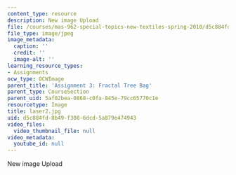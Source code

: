 ```yaml
---
content_type: resource
description: New image Upload
file: /courses/mas-962-special-topics-new-textiles-spring-2010/d5c884fd8b49f3086dcd5a879e474943_laser2.jpg
file_type: image/jpeg
image_metadata:
  caption: ''
  credit: ''
  image-alt: ''
learning_resource_types:
- Assignments
ocw_type: OCWImage
parent_title: 'Assignment 3: Fractal Tree Bag'
parent_type: CourseSection
parent_uid: 5af02bea-0868-c0fa-845e-79cc65770c1e
resourcetype: Image
title: laser2.jpg
uid: d5c884fd-8b49-f308-6dcd-5a879e474943
video_files:
  video_thumbnail_file: null
video_metadata:
  youtube_id: null
---
```

New image Upload

